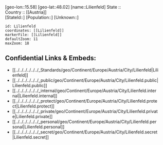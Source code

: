 ﻿---
location: [48.02,15.58] 
mapzoom: [7,12] 
mapmarker: city 
type: City
tags:
- geo/City


SpocWebEntityId: 32010
isDeleted: false
confidential: public

---
[geo-lon::15.58] 
[geo-lat::48.02] 
[name::Lilienfeld] 
State ::  
Country :: [[Austria]]  
[StateId::] 
[Population::] 
[Unknown::] 


```leaflet
id: Lilienfeld
coordinates: [[Lilienfeld]] 
markerFile: [[Lilienfeld]] 
defaultZoom: 11 
maxZoom: 18
```


## Confidential Links & Embeds: 
- [[../../../../../../_Standards/geo/Continent/Europe/Austria/City/Lilienfeld|Lilienfeld]] 
- [[../../../../../../_public/geo/Continent/Europe/Austria/City/Lilienfeld.public|Lilienfeld.public]] 
- [[../../../../../../_internal/geo/Continent/Europe/Austria/City/Lilienfeld.internal|Lilienfeld.internal]] 
- [[../../../../../../_protect/geo/Continent/Europe/Austria/City/Lilienfeld.protect|Lilienfeld.protect]] 
- [[../../../../../../_private/geo/Continent/Europe/Austria/City/Lilienfeld.private|Lilienfeld.private]] 
- [[../../../../../../_personal/geo/Continent/Europe/Austria/City/Lilienfeld.personal|Lilienfeld.personal]] 
- [[../../../../../../_secret/geo/Continent/Europe/Austria/City/Lilienfeld.secret|Lilienfeld.secret]] 
